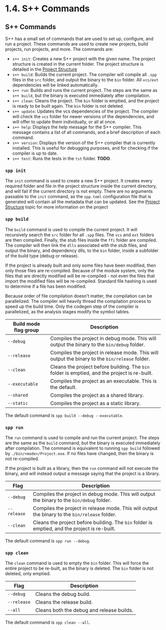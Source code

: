# 1.4. S++ Commands

<primary-label ref="header-label"/>

<secondary-label ref="doc-wip"/>

## S++ Commands

S++ has a small set of commands that are used to set up, configure, and run a project. These commands are used to create
new projects, build projects, run projects, and more. The commands are:

- `s++ init`: Creates a new S++ project with the given name. The project structure is created in the current folder. The
  project structure is detailed in the [Project Structure](1-3-Project-Structure.md)
- `s++ build`: Builds the current project. The compiler will compile all `.spp` files in the `src` folder, and output
  the binary to the `bin` folder. All `vcs/ext` dependencies will be linked automatically.
- `s++ run`: Builds and runs the current project. The steps are the same as `s++ build`, but the binary is executed
  immediately after compilation.
- `s++ clean`: Cleans the project. The `bin` folder is emptied, and the project is ready to be built again. The `bin`
  folder is not deleted.
- `s++ update`: Updates the vcs dependencies of the project. The compiler will check the `vcs` folder for newer versions
  of the dependencies, and will offer to update them individually, or all at once.
- `s++ help`: Displays the help message for the S++ compiler. This message contains a list of all commands, and a brief
  description of each command.
- `s++ version`: Displays the version of the S++ compiler that is currently installed. This is useful for debugging
  purposes, and for checking if the compiler is up to date.
- `s++ test`: Runs the tests in the `tst` folder. **TODO**.

### `spp init`

The `init` command is used to create a new S++ project. It creates every required folder and file in the project
structure inside the current directory, and will fail if the current directory is not empty. There are no arguments
passable to the `init` command, as the `spp.toml` configuration file that is generated will contain all the metadata
that can be updated. See the [Project Structure](1-3-Project-Structure.md) topic for more information on the project

### `spp build`

The `build` command is used to compile the current project. It will recursively search the `src` folder for all `.spp`
files. The `vcs` and `ext` folders are then compiled. Finally, the stub files inside the `ffi` folder are compiled. The
compiler will then link the `dlls` associated with the stub files, and output the binary, and dependency dlls, to the
`bin` folder, inside a subfolder of the build type (debug or release).

If the project is already built and only some files have been modified, then only those files are re-compiled. Because
of the module system, only the files that are directly modified will be re-compiled - not even the files that import the
modified files will be re-compiled. Standard file hashing is used to determine if a file has been modified.

Because order of file compilation doesn't matter, the compilation can be parallelized. The compiler will heavily thread
the compilation process to speed up the build time. Only the codegen step of the compiler is parallelized, as the
analysis stages modify the symbol tables.

| Build mode flag group | Description                                                                                    |
|-----------------------|------------------------------------------------------------------------------------------------|
| `--debug`             | Compiles the project in debug mode. This will output the binary to the `bin/debug` folder.     |
| `--release`           | Compiles the project in release mode. This will output the binary to the `bin/release` folder. |
| `--clean`             | Cleans the project before building. The `bin` folder is emptied, and the project is re-built.  |
| `--executable`        | Compiles the project as an executable. This is the default.                                    |
| `--shared`            | Compiles the project as a shared library.                                                      |
| `--static`            | Compiles the project as a static library.                                                      |

The default command is `spp build --debug --executable`.

### `spp run`

The `run` command is used to compile and run the current project. The steps are the same as the `build` command, but the
binary is executed immediately after compilation. The command is equivalent to running `spp build` followed by
`./bin/<mode>/Project.exe`. If no files have changed, then the binary is not re-compiled.

If the project is built as a library, then the `run` command will not execute the binary, and will instead output a
message saying that the project is a library.

| Flag        | Description                                                                                    |
|-------------|------------------------------------------------------------------------------------------------|
| `--debug`   | Compiles the project in debug mode. This will output the binary to the `bin/debug` folder.     |
| `--release` | Compiles the project in release mode. This will output the binary to the `bin/release` folder. |
| `--clean`   | Cleans the project before building. The `bin` folder is emptied, and the project is re-built.  |

The default command is `spp run --debug`.

### `spp clean`

The `clean` command is used to empty the `bin` folder. This will force the entire project to be re-built, as the binary
is deleted. The `bin` folder is not deleted, only emptied.

| Flag        | Description                               |
|-------------|-------------------------------------------|
| `--debug`   | Cleans the debug build.                   |
| `--release` | Cleans the release build.                 |
| `--all`     | Cleans both the debug and release builds. |

The default command is `spp clean --all`.

